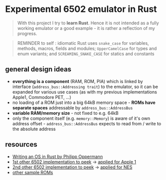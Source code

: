 # Experimental 6502 emulator in Rust

> With this project I try to **learn Rust**. Hence it is not intended as a fully working emulator or a good example - it is rather a reflection of my progress.

> REMINDER to self : idiomatic Rust uses `snake_case` for variables, methods, macros, fields and modules; `UpperCamelCase` for types and enum variants; and `SCREAMING_SNAKE_CASE` for statics and constants

## general design ideas

- **everything is a component** (RAM, ROM, PIA) which is linked by interface (`address_bus::Addressing trait`) to the emulator, so it can be expanded for various use cases (as with my previous implementations Apple1, Commodore PET, ...)
- no loading of a ROM just into a big 64kB memory space - **ROMs have separate spaces** addressable by `address_bus::AddressBus`
- **variable RAM/memory size** - not fixed to e.g. 64kB 
- only the component itself (e.g. `memory::Memory`) is aware of it's own address offset - `address_bus::AddressBus` expects to read from / write to the absolute address

## resources

 - [Writing an OS in Rust by Philipp Oppermann](https://os.phil-opp.com/)
 - [1st other 6502 implementation to peek](https://github.com/alexander-akhmetov/mos6502) -> [applied for Apple 1](https://github.com/alexander-akhmetov/apple1)
 - [2nd other 6502 implementation to peek](https://github.com/GarettCooper/emulator_6502) -> [applied for NES](https://github.com/GarettCooper/gc_nes_emulator)
 - [other sample ROMs](https://github.com/alexander-akhmetov/apple1/tree/master/roms)